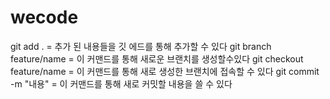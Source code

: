 # wecode
git add . = 추가 된 내용들을 깃 에드를 통해 추가할 수 있다
git branch feature/name =  이 커맨드를 통해 새로운 브랜치를 생성할수있다
git checkout feature/name = 이 커맨드를 통해 새로 생성한 브랜치에 접속할 수 있다
git commit -m "내용" = 이 커맨드를 통해 새로 커밋할 내용을 쓸 수 있다